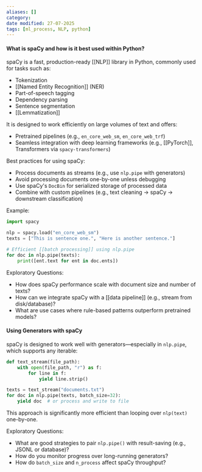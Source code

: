 ```yaml
---
aliases: []
category:
date modified: 27-07-2025
tags: [ml_process, NLP, python]
---
```

#### What is spaCy and how is it best used within Python? 

spaCy is a fast, production-ready [[NLP]] library in Python, commonly used for tasks such as:

 - Tokenization
 - [[Named Entity Recognition]] (NER)
 - Part-of-speech tagging
 - Dependency parsing
 - Sentence segmentation
 - [[Lemmatization]]

It is designed to work efficiently on large volumes of text and offers:

 - Pretrained pipelines (e.g., `en_core_web_sm`, `en_core_web_trf`)
 - Seamless integration with deep learning frameworks (e.g., [[PyTorch]], Transformers via `spacy-transformers`)

Best practices for using spaCy:

 - Process documents as streams (e.g., use `nlp.pipe` with generators)
 - Avoid processing documents one-by-one unless debugging
 - Use spaCy's `DocBin` for serialized storage of processed data
 - Combine with custom pipelines (e.g., text cleaning → spaCy → downstream classification)

Example:

```python
import spacy

nlp = spacy.load("en_core_web_sm")
texts = ["This is sentence one.", "Here is another sentence."]

# Efficient [[batch processing]] using nlp.pipe
for doc in nlp.pipe(texts):
    print([ent.text for ent in doc.ents])
```

Exploratory Questions:

 - How does spaCy performance scale with document size and number of texts?
 - How can we integrate spaCy with a [[data pipeline]] (e.g., stream from disk/database)?
 - What are use cases where rule-based patterns outperform pretrained models?

#### Using Generators with spaCy

spaCy is designed to work well with generators—especially in `nlp.pipe`, which supports any iterable:

```python
def text_stream(file_path):
    with open(file_path, "r") as f:
        for line in f:
            yield line.strip()

texts = text_stream("documents.txt")
for doc in nlp.pipe(texts, batch_size=32):
    yield doc  # or process and write to file
```

This approach is significantly more efficient than looping over `nlp(text)` one-by-one.

Exploratory Questions:
 - What are good strategies to pair `nlp.pipe()` with result-saving (e.g., JSONL or database)?
 - How do you monitor progress over long-running generators?
 - How do `batch_size` and `n_process` affect spaCy throughput?